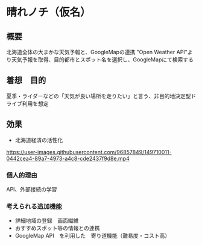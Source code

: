 # 晴れノチ（仮名）


## 概要

北海道全体の大まかな天気予報と、GoogleMapの連携
"Open Weather API"より天気予報を取得、目的都市とスポット名を選択し、GoogleMapにて検索する


## 着想　目的
夏季・ライダーなどの「天気が良い場所を走りたい」と言う、非目的地決定型ドライブ利用を想定


## 効果

- 北海道経済の活性化

https://user-images.githubusercontent.com/96857849/149710011-0442cea4-89a7-4973-a4c8-cde2437f9d8e.mp4



### 個人的理由

 API、外部接続の学習


### 考えられる追加機能

- 詳細地域の登録　画面繊維
- おすすめスポット等の情報との連携
- GoogleMap API　を利用した　寄り道機能（難易度・コスト高）
